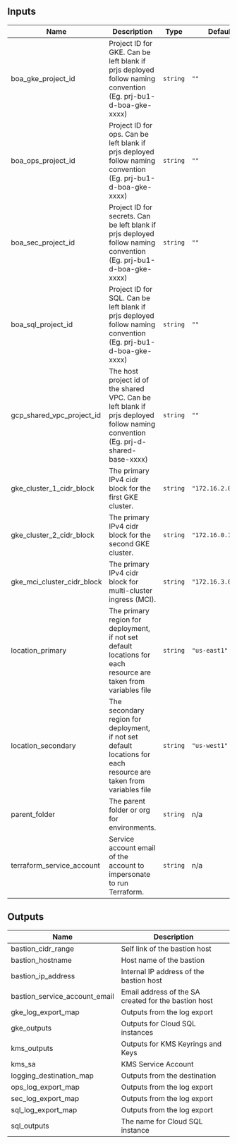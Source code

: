 <!-- BEGINNING OF PRE-COMMIT-TERRAFORM DOCS HOOK -->
## Inputs

| Name | Description | Type | Default | Required |
|------|-------------|------|---------|:--------:|
| boa\_gke\_project\_id | Project ID for GKE. Can be left blank if prjs deployed follow naming convention (Eg. prj-bu1-d-boa-gke-xxxx) | `string` | `""` | no |
| boa\_ops\_project\_id | Project ID for ops. Can be left blank if prjs deployed follow naming convention (Eg. prj-bu1-d-boa-gke-xxxx) | `string` | `""` | no |
| boa\_sec\_project\_id | Project ID for secrets. Can be left blank if prjs deployed follow naming convention (Eg. prj-bu1-d-boa-gke-xxxx) | `string` | `""` | no |
| boa\_sql\_project\_id | Project ID for SQL. Can be left blank if prjs deployed follow naming convention (Eg. prj-bu1-d-boa-gke-xxxx) | `string` | `""` | no |
| gcp\_shared\_vpc\_project\_id | The host project id of the shared VPC. Can be left blank if prjs deployed follow naming convention (Eg. prj-d-shared-base-xxxx) | `string` | `""` | no |
| gke\_cluster\_1\_cidr\_block | The primary IPv4 cidr block for the first GKE cluster. | `string` | `"172.16.2.0/28"` | no |
| gke\_cluster\_2\_cidr\_block | The primary IPv4 cidr block for the second GKE cluster. | `string` | `"172.16.0.16/28"` | no |
| gke\_mci\_cluster\_cidr\_block | The primary IPv4 cidr block for multi-cluster ingress (MCI). | `string` | `"172.16.3.0/28"` | no |
| location\_primary | The primary region for deployment, if not set default locations for each resource are taken from variables file | `string` | `"us-east1"` | no |
| location\_secondary | The secondary region for deployment, if not set default locations for each resource are taken from variables file | `string` | `"us-west1"` | no |
| parent\_folder | The parent folder or org for environments. | `string` | n/a | yes |
| terraform\_service\_account | Service account email of the account to impersonate to run Terraform. | `string` | n/a | yes |

## Outputs

| Name | Description |
|------|-------------|
| bastion\_cidr\_range | Self link of the bastion host |
| bastion\_hostname | Host name of the bastion |
| bastion\_ip\_address | Internal IP address of the bastion host |
| bastion\_service\_account\_email | Email address of the SA created for the bastion host |
| gke\_log\_export\_map | Outputs from the log export |
| gke\_outputs | Outputs for Cloud SQL instances |
| kms\_outputs | Outputs for KMS Keyrings and Keys |
| kms\_sa | KMS Service Account |
| logging\_destination\_map | Outputs from the destination |
| ops\_log\_export\_map | Outputs from the log export |
| sec\_log\_export\_map | Outputs from the log export |
| sql\_log\_export\_map | Outputs from the log export |
| sql\_outputs | The name for Cloud SQL instance |

<!-- END OF PRE-COMMIT-TERRAFORM DOCS HOOK -->

